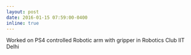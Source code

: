 ```yaml
---
layout: post
date: 2016-01-15 07:59:00-0400
inline: true
---
```


Worked on PS4 controlled Robotic arm with gripper in Robotics Club IIT Delhi
